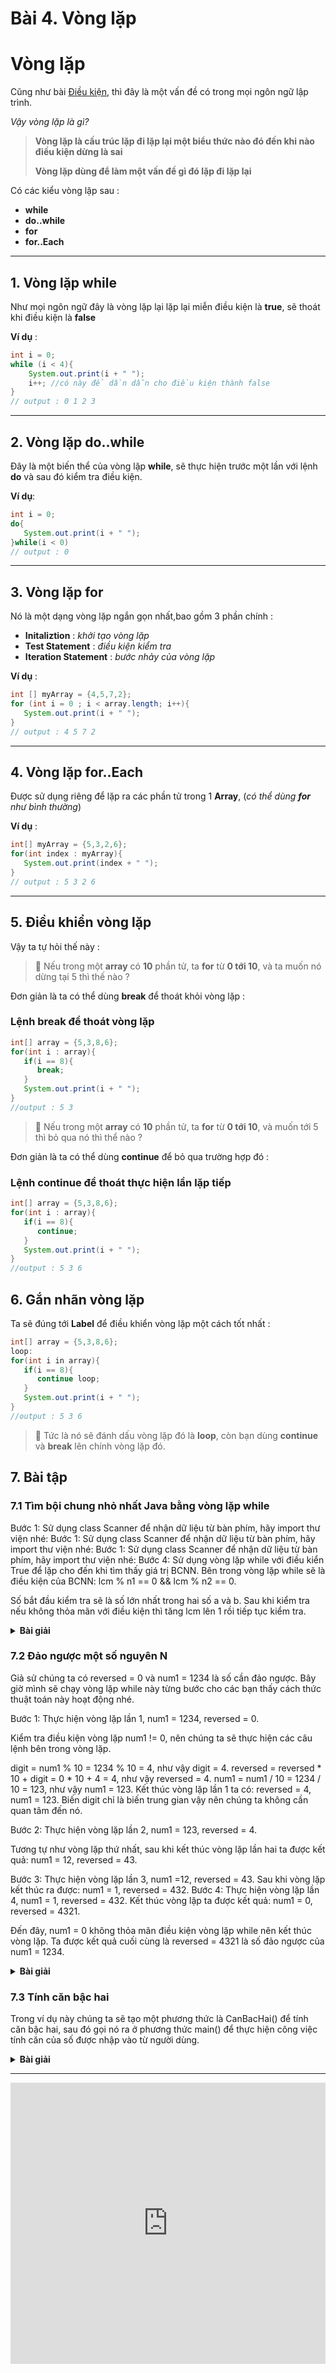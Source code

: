 <!-- ---
layout: Post
title: Bài 4. Vòng lặp trong Java
subtitle: Lập trình Java căn bản
author: Theanishtar
date: 2023-06-05
useHeaderImage: false
headerImage: https://github.com/dangtranhuu/images/blob/main/angurvad/java-core/session4/banner.png?raw=true
headerMask: rgba(30, 69, 110, 0.61)
permalinkPattern: /ebook/java/java-core/:slug/
tags:
  - Java Core
---

Cùng mình tìm hiểu về vòng lặp **for, forEach, while và do while** trong Java nha ^^ -->

<!-- more -->

# Bài 4. Vòng lặp

# Vòng lặp

Cũng như bài [Điều kiện](), thì đây là một vấn đề có trong mọi ngôn ngữ lập trình.

*Vậy vòng lặp là gì?*

> **Vòng lặp là cấu trúc lặp đi lặp lại một biểu thức nào đó đến khi nào điều kiện dừng là sai**
>
> **Vòng lặp dùng để làm một vấn đề gì đó lặp đi lặp lại**

Có các kiểu vòng lặp sau :

- **while**
- **do..while**
- **for**
- **for..Each**

---

## 1. Vòng lặp **while**

Như mọi ngôn ngữ đây là vòng lặp lại lặp lại miễn điều kiện là **true**, sẽ thoát khi điều kiện là **false**

**Ví dụ** : 

```java
int i = 0;
while (i < 4){
	System.out.print(i + " ");
	i++; //có này để dần dẫn cho điều kiện thành false
}
// output : 0 1 2 3
```

---

## 2. Vòng lặp **do..while**

Đây là một biến thể của vòng lặp **while**, sẽ thực hiện trước một lần với lệnh **do** và sau đó kiểm tra điều kiện.

**Ví dụ**: 

```java
int i = 0; 
do{
   System.out.print(i + " ");
}while(i < 0)
// output : 0
```

---

## 3. Vòng lặp **for**

Nó là một dạng vòng lặp ngắn gọn nhất,bao gồm 3 phần chính :

- **Initaliztion** : *khởi tạo vòng lặp*
- **Test Statement** : *điều kiện kiểm tra*
- **Iteration Statement** : *bước nhảy của vòng lặp*

**Ví dụ** : 

```java
int [] myArray = {4,5,7,2};
for (int i = 0 ; i < array.length; i++){
   System.out.print(i + " ");
}
// output : 4 5 7 2
```

---

## 4. Vòng lặp **for..Each**

Được sử dụng riêng để lặp ra các phần tử trong 1 **Array**, (*có thể dùng **for** như bình thường*)

**Ví dụ** :

```java
int[] myArray = {5,3,2,6};
for(int index : myArray){
   System.out.print(index + " ");
}
// output : 5 3 2 6
```

---

## 5. Điều khiển vòng lặp

Vậy ta tự hỏi thế này :

> 🤔 Nếu trong một **array** có **10** phần tử, ta **for** từ **0 tới 10**, và ta muốn nó dừng tại 5 thì thế nào ?

Đơn giản là ta có thể dùng **break** để thoát khỏi vòng lặp : 

### Lệnh **break** để thoát vòng lặp

```java
int[] array = {5,3,8,6};
for(int i : array){
   if(i == 8){
      break;
   }
   System.out.print(i + " ");
}
//output : 5 3
```

> 🤔 Nếu trong một **array** có **10** phần tử, ta **for** từ **0 tới 10**, và muốn tới 5 thì bỏ qua nó thì thể nào ?

Đơn giản là ta có thể dùng **continue** để bỏ qua trường hợp đó :

### Lệnh **continue** để thoát thực hiện lần lặp tiếp

```java
int[] array = {5,3,8,6};
for(int i : array){
   if(i == 8){
      continue;
   }
   System.out.print(i + " ");
}
//output : 5 3 6
```

## 6. Gắn nhãn vòng lặp

Ta sẽ đúng tới **Label** để điều khiển vòng lặp một cách tốt nhất :

```java
int[] array = {5,3,8,6};
loop:
for(int i in array){
   if(i == 8){
      continue loop;
   }
   System.out.print(i + " ");
}
//output : 5 3 6
```

>  🚀 Tức là nó sẽ đánh dấu vòng lặp đó là **loop**, còn bạn dùng **continue** và **break** lên chính vòng lặp đó.


## 7. Bài tập
### 7.1 Tìm bội chung nhỏ nhất Java bằng vòng lặp while
Bước 1: Sử dụng class Scanner để nhận dữ liệu từ bàn phím, hãy import thư viện nhé:
Bước 1: Sử dụng class Scanner để nhận dữ liệu từ bàn phím, hãy import thư viện nhé:
Bước 1: Sử dụng class Scanner để nhận dữ liệu từ bàn phím, hãy import thư viện nhé:
Bước 4: Sử dụng vòng lặp while với điều kiển True để lặp cho đến khi tìm thấy giá trị BCNN. Bên trong vòng lặp while sẽ là điều kiện của BCNN: lcm % n1 == 0 && lcm % n2 == 0.

Số bắt đầu kiểm tra sẽ là số lớn nhất trong hai số a và b. Sau khi kiểm tra nếu không thỏa mãn với điều kiện thì tăng lcm lên 1 rồi tiếp tục kiểm tra.

<details>
<summary><b> Bài giải</b></summary>

```java
import java.util.Scanner;
public class Main {
  public static void main(String[] args) {
    //sử dụng class Scanner để lấy dữ liệu từ bàn phím
    Scanner sc = new Scanner(System.in);
    //khai báo n1, n2 là hai số cần tính bội chung nhỏ nhất
    //lcm là bội chung nhỏ nhất của a và b
    int n1, n2, lcm;
    System.out.println("\n\nNhập vào số thứ nhất: ");
    n1 = sc.nextInt();
    System.out.println("Nhập vào số thứ hai: ");
    n2 = sc.nextInt();
    //sử dụng toán tử ba ngôi để gán giá trị lớn nhất giữa a và b cho lcm
    //->> vì bcnn của a và b luôn luôn lớn hơn a và b
    lcm = (n1 > n2) ? n1 : n2;
    //sử dụng vòng lặp while với điều kiện true để lặp đến khi nào gặp lệnh break;
    while(true) {
      //nếu lcm chia hết cho n1 và n2, tức là lcm chính là bcnn của a và b
      if( lcm % n1 == 0 && lcm % n2 == 0 ) {
        System.out.printf("Bội chung nhỏ nhất của %d và %d là %d.", n1, n2, lcm);
        break;
      }
      //lcm bắt đầu từ giá trị lớn nhất giữa a và b, nếu không phải là bcnn thì tăng lên 1 rồi tiếp tục kiểm tra, cứ như vậy cho đến khi tìm được
      ++lcm;
    }
  }
}

/*
Kết quả:
	Nhập số thứ nhất: 6
	Nhập số thứ hai: 12
	Bội chung nhỏ nhất của 6 và 12 là 12
*/
```
</details>

### 7.2 Đảo ngược một số nguyên N
Giả sử chúng ta có reversed = 0 và num1 = 1234 là số cần đảo ngược. Bây giờ mình sẽ chạy vòng lặp while này từng bước cho các bạn thấy cách thức thuật toán này hoạt động nhé.

Bước 1: Thực hiện vòng lặp lần 1, num1 = 1234, reversed = 0.

Kiểm tra điều kiện vòng lặp num1 != 0, nên chúng ta sẽ thực hiện các câu lệnh bên trong vòng lặp.

digit = num1 % 10 = 1234 % 10 = 4, như vậy digit = 4.
reversed = reversed * 10 + digit = 0 * 10 + 4 = 4, như vậy reversed = 4.
num1 = num1 / 10 = 1234 / 10 = 123, như vậy num1 = 123.
Kết thúc vòng lặp lần 1 ta có: reversed = 4, num1 = 123. Biến digit chỉ là biến trung gian vậy nên chúng ta không cần quan tâm đến nó.

Bước 2: Thực hiện vòng lặp lần 2, num1 = 123, reversed = 4.

Tương tự như vòng lặp thứ nhất, sau khi kết thúc vòng lặp lần hai ta được kết quả: num1 = 12, reversed = 43.

Bước 3: Thực hiện vòng lặp lần 3, num1 =12, reversed = 43. Sau khi vòng lặp kết thúc ra được: num1 = 1, reversed = 432.
Bước 4: Thực hiện vòng lặp lần 4, num1 = 1, reversed = 432. Kết thúc vòng lặp ta được kết quả: num1 = 0, reversed = 4321.

Đến đây, num1 = 0 không thỏa mãn điều kiện vòng lặp while nên kết thúc vòng lặp. Ta được kết quả cuối cùng là reversed = 4321 là số đảo ngược của num1 = 1234.


<details>
<summary><b>Bài giải</b></summary>

```java
import java.util.Scanner;
public class Main {
  public static void main(String[] args) {
    //sử dụng class Scanner để lấy dữ liệu từ bàn phím
    Scanner sc = new Scanner(System.in);
    //khai báo biến num1 là số cần đảo ngược, reversed là số sau khi đảo ngược
    int num1,num2, reversed = 0;
    System.out.println("\n\nNhập vào số cần đảo ngược: ");
    num1 = sc.nextInt();
    //sở dĩ mình gán num1 cho num2 chỉ để hiển thị ra màn hình
    num2 = num1;
    //sử dụng vòng lặp while để đảo ngược num1
    while(num1 != 0) {
      int digit = num1 % 10;
      reversed = reversed * 10 + digit;
      num1 /= 10;
    }
    //hiển thị số sau khi đảo ngược ra màn hình
    System.out.printf("Số %d sau khi đảo ngược là: %d", num2, reversed);
  }
}

/*
	Kết quả:
		Nhập vào số cần đảo ngược: 11122003
		Số sau khi đảo ngược là: 30022111
*/
```
</details>


### 7.3 Tính căn bậc hai

Trong ví dụ này chúng ta sẽ tạo một phương thức là CanBacHai() để tính căn bậc hai, sau đó gọi nó ra ở phương thức main() để thực hiện công việc tính căn của số được nhập vào từ người dùng.

<details>
<summary><b>Bài giải</b></summary> 

```java
import java.util.Scanner;
class CanBacHai {
    public static double squareRoot(int number) {
        double temp;
 
        double sr = number / 2;
 
        do {
            temp = sr;
            sr = (temp + (number / temp)) / 2;
        } while ((temp - sr) != 0);
 
        return sr;
    }
    public static void main(String[] args)
    {
        System.out.print("Nhập vào số num: ");
        Scanner scanner = new Scanner(System.in);
        int num = scanner.nextInt();
        scanner.close();
        System.out.println("Căn bậc hai của "+ num+ " là: "+squareRoot(num));
    }
}
/*
	Kết quả:
		Nhập vào số num: 3
		Căn bậc hai của 3 là: 1.73205
*/
```
</details>

------

<iframe width="100%" height="450" src="https://youtu.be/TZ7O5JL35zk?si=m8VMkNTnglpd9jq2" title="YouTube video player" frameborder="0" allow="accelerometer; autoplay; clipboard-write; encrypted-media; gyroscope; picture-in-picture; web-share" allowfullscreen></iframe>
